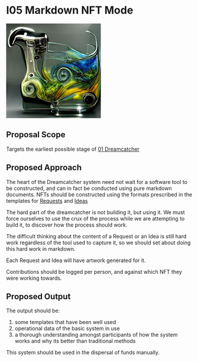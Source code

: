 # I05 Markdown NFT Mode

![manual NFT hand crank Hotpot Art 3](/nfts/handcrank.png)

## Proposal Scope

Targets the earliest possible stage of [01 Dreamcatcher](../Requests/R01)

## Proposed Approach

The heart of the Dreamcatcher system need not wait for a software tool to be constructed, and can in fact be conducted using pure markdown documents. NFTs should be constructed using the formats prescribed in the templates for [Requests](../../nfas/Requests/R00%20Request%20Template) and [Ideas](../../nfas/Ideas/I00%20Idea%20Template)

The hard part of the dreamcatcher is not building it, but using it. We must force ourselves to use the crux of the process while we are attempting to build it, to discover how the process should work.

The difficult thinking about the content of a Request or an Idea is still hard work regardless of the tool used to capture it, so we should set about doing this hard work in markdown.

Each Request and Idea will have artwork generated for it.

Contributions should be logged per person, and against which NFT they were working towards.

## Proposed Output

The output should be:

1. some templates that have been well used
1. operational data of the basic system in use
1. a thorough understanding amongst participants of how the system works and why its better than traditional methods

This system should be used in the dispersal of funds manually.
